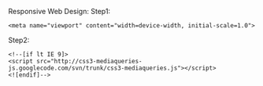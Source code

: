 Responsive Web Design:
Step1:
```
<meta name="viewport" content="width=device-width, initial-scale=1.0">
```
Step2:
```
<!--[if lt IE 9]>
<script src="http://css3-mediaqueries-js.googlecode.com/svn/trunk/css3-mediaqueries.js"></script>
<![endif]-->
```
